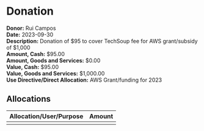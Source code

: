 # Donation

**Donor:** Rui Campos  
**Date:** 2023-09-30  
**Description:** Donation of $95 to cover TechSoup fee for AWS grant/subsidy of $1,000  
**Amount, Cash:** $95.00  
**Amount, Goods and Services:** $0.00  
**Value, Cash:** $95.00  
**Value, Goods and Services:** $1,000.00  
**Use Directive/Direct Allocation:** AWS Grant/funding for 2023  

## Allocations

| Allocation/User/Purpose | Amount |
| ----------------------- | ------ |
|                         |        |
